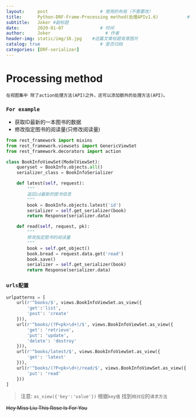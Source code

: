 ```yaml
---
layout:     post                    # 使用的布局（不需要改）
title:      Python-DRF-Frame-Processing method(处理APIv1.6)           # 标题 
subtitle:   Joker #副标题
date:       2020-01-07              # 时间
author:     Joker                     # 作者
header-img: static/img/16.jpg    #这篇文章标题背景图片
catalog: true                       # 是否归档
categories: [DRF-serializer]
---
```


# Processing method

`在视图集中 除了action处理方法(API)之外，还可以添加额外的处理方法(API)。`

### `For example`

   - 获取ID最新的一本图书的数据
   - 修改指定图书的阅读量(只修改阅读量)

```python
from rest_framework import mixins
from rest_framework.viewsets import GenericViewSet
from rest_framework.decorators import action

class BookInfoViewSet(ModelViewSet):
    queryset = BookInfo.objects.all()
    serializer_class = BookInfoSerializer

    def latest(self, request):
        """
        返回id最新的图书信息
        """
        book = BookInfo.objects.latest('id')
        serializer = self.get_serializer(book)
        return Response(serializer.data)

    def read(self, request, pk):
        """
        修改指定图书的阅读量
        """
        book = self.get_object()
        book.bread = request.data.get('read')
        book.save()
        serializer = self.get_serializer(book)
        return Response(serializer.data)
```

### `urls配置`

```python
urlpatterns = [
    url(r'^books/$', views.BookInfoViewSet.as_view({
        'get':'list',
        'post': 'create'
    })),
    url(r'^books/(?P<pk>\d+)/$', views.BookInfoViewSet.as_view({
        'get': 'retrieve',
        'put': 'update',
        'delete': 'destroy'
    })),
    url(r'^books/latest/$', views.BookInfoViewSet.as_view({
        'get': 'latest'
    })),
    url(r'^books/(?P<pk>\d+)/read/$', views.BookInfoViewSet.as_view({
        'put': 'read'
    }))
]

```

> 注意: `as_view({'key':'value'})` 根据`key值` 找到`相对应`的`请求方法`



~~Hey Miss Liu This Rose Is For You~~